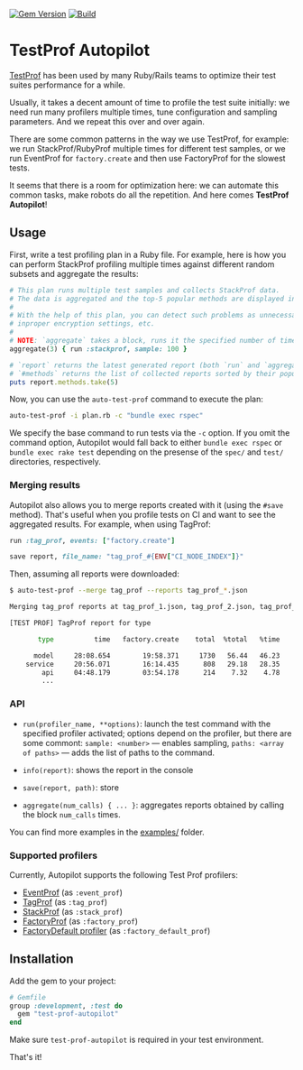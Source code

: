 [![Gem Version](https://badge.fury.io/rb/test-prof-autopilot.svg)](https://rubygems.org/gems/test-prof-autopilot)
[![Build](https://github.com/test-prof/test-prof-autopilot/workflows/Build/badge.svg)](https://github.com/test-prof/test-prof-autopilot/actions)

# TestProf Autopilot

[TestProf][] has been used by many Ruby/Rails teams to optimize their test suites performance for a while.

Usually, it takes a decent amount of time to profile the test suite initially: we need run many profilers multiple times, tune configuration and sampling parameters. And we repeat this over and over again.

There are some common patterns in the way we use TestProf, for example: we run StackProf/RubyProf multiple times for different test samples, or we run EventProf for `factory.create` and then use FactoryProf for the slowest tests.

It seems that there is a room for optimization here: we can automate this common tasks, make robots do all the repetition. And here comes **TestProf Autopilot**!

## Usage

First, write a test profiling plan in a Ruby file. For example, here is how you can perform StackProf profiling multiple times against different random subsets and aggregate the results:

```ruby
# This plan runs multiple test samples and collects StackProf data.
# The data is aggregated and the top-5 popular methods are displayed in the end.
#
# With the help of this plan, you can detect such problems as unnecessary logging/instrumentation in tests,
# inproper encryption settings, etc.
#
# NOTE: `aggregate` takes a block, runs it the specified number of times and merge the reports (i.e., agg_result = prev_result.merge(curr_result))
aggregate(3) { run :stackprof, sample: 100 }

# `report` returns the latest generated report (both `run` and `aggregate` set this value automatically)
# `#methods` returns the list of collected reports sorted by their popularity
puts report.methods.take(5)
```

Now, you can use the `auto-test-prof` command to execute the plan:

```sh
auto-test-prof -i plan.rb -с "bundle exec rspec"
```

We specify the base command to run tests via the `-c` option. If you omit the command option, Autopilot would fall back to either `bundle exec rspec` or `bundle exec rake test` depending on the presense of the `spec/` and `test/` directories, respectively.

### Merging results

Autopilot also allows you to merge reports created with it (using the `#save` method). That's useful when you profile tests on CI and want to see the aggregated results. For example, when using TagProf:

```ruby
run :tag_prof, events: ["factory.create"]

save report, file_name: "tag_prof_#{ENV["CI_NODE_INDEX"]}"
```

Then, assuming all reports were downloaded:

```sh
$ auto-test-prof --merge tag_prof --reports tag_prof_*.json

Merging tag_prof reports at tag_prof_1.json, tag_prof_2.json, tag_prof_3.json

[TEST PROF] TagProf report for type

       type          time   factory.create    total  %total   %time           avg

      model     28:08.654        19:58.371     1730   56.44   46.23     00:00.976
    service     20:56.071        16:14.435      808   29.18   28.35     00:01.554
        api     04:48.179        03:54.178      214    7.32    4.78     00:01.346
        ...
```

### API

- `run(profiler_name, **options)`: launch the test command with the specified profiler activated; options depend on the profiler, but there are some commont: `sample: <number>` — enables sampling, `paths: <array of paths>` — adds the list of paths to the command.

- `info(report)`: shows the report in the console

- `save(report, path)`: store

- `aggregate(num_calls) { ... }`: aggregates reports obtained by calling the block `num_calls` times.

You can find more examples in the [examples/](examples/) folder.

### Supported profilers

Currently, Autopilot supports the following Test Prof profilers:

- [EventProf](https://test-prof.evilmartians.io/profilers/event_prof) (as `:event_prof`)
- [TagProf](https://test-prof.evilmartians.io/profilers/tag_prof) (as `:tag_prof`)
- [StackProf](https://test-prof.evilmartians.io/profilers/stack_prof) (as `:stack_prof`)
- [FactoryProf](https://test-prof.evilmartians.io/profilers/factory_prof) (as `:factory_prof`)
- [FactoryDefault profiler](https://test-prof.evilmartians.io/recipes/factory_default) (as `:factory_default_prof`)

## Installation

Add the gem to your project:

```ruby
# Gemfile
group :development, :test do
  gem "test-prof-autopilot"
end
```

Make sure `test-prof-autopilot` is required in your test environment.

That's it!

[TestProf]: https://test-prof.evilmartians.io/
